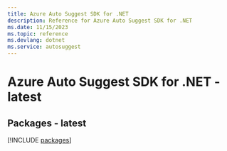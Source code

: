 ```yaml
---
title: Azure Auto Suggest SDK for .NET
description: Reference for Azure Auto Suggest SDK for .NET
ms.date: 11/15/2023
ms.topic: reference
ms.devlang: dotnet
ms.service: autosuggest
---
```

# Azure Auto Suggest SDK for .NET - latest
## Packages - latest
[!INCLUDE [packages](auto-suggest-index.md)]